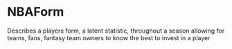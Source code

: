 # NBAForm
Describes a players form, a latent statistic, throughout a season allowing for teams, fans, fantasy team owners to know the best to invest in a player

